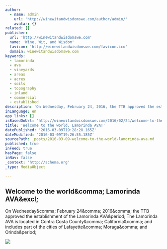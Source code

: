 ```yaml
---
author:
  - name: admin
    url: 'http://winewitandwisdomswe.com/author/admin/'
    avatar: {}
related: []
publisher:
  url: 'http://winewitandwisdomswe.com'
  name: 'Wine, Wit, and Wisdom'
  favicon: 'http://winewitandwisdomswe.com/favicon.ico'
  domain: winewitandwisdomswe.com
keywords:
  - lamorinda
  - ava
  - vineyards
  - areas
  - acres
  - soils
  - topography
  - inland
  - commercial
  - established
description: 'On Wednesday, February 24, 2016, the TTB approved the establishment of the Lamorinda AVA. The Lamorinda AVA is located in Contra Costa County, California, and includes part of the cities of Lafayette, Moraga, and Orinda.'
inLanguage: en
app_links: []
isBasedOnUrl: 'http://winewitandwisdomswe.com/2016/02/24/welcome-to-the-world-lamorinda-ava/'
title: 'Welcome to the world, Lamorinda AVA!'
datePublished: '2016-03-09T19:28:28.165Z'
dateModified: '2016-03-09T19:26:55.185Z'
sourcePath: _posts/2016-03-09-welcome-to-the-world-lamorinda-ava.md
published: true
inFeed: true
hasPage: false
inNav: false
_context: 'http://schema.org'
_type: MediaObject

---
```

<article style=""><h1>Welcome to the world&amp;comma; Lamorinda AVA&amp;excl;</h1><p>On Wednesday&amp;comma; February 24&amp;comma; 2016&amp;comma; the TTB approved the establishment of the Lamorinda AVA&amp;period; The Lamorinda AVA is located in Contra Costa County&amp;comma; California&amp;comma; and includes part of the cities of Lafayette&amp;comma; Moraga&amp;comma; and Orinda&amp;period;</p><img src="http://winewitandwisdomswe.com/wp-content/uploads/2016/02/Contra-Costa-County-300x170.jpg" /></article>